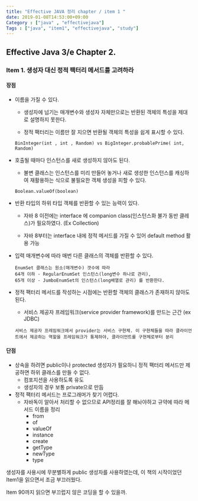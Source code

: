 ```yaml
---
title: "Effective JAVA 정리 chapter / item 1 "
date: 2019-01-08T14:53:00+09:00
Category : ["java" , "effectivejava"]
Tags : ["java", "item1", "effectivejava", "study"]
---
```


## Effective Java 3/e  Chapter 2.

### Item 1. 생성자 대신 정적 팩터리 메서드를 고려하라

#### 장점

- 이름을 가질 수 있다. 

  + 생성자에 넘기는 매개변수와 생성자 자체만으로는 반환된 객체의 특성을 제대로 설명하지 못한다.

  + 정적 팩터리는 이름만 잘 지으면 반환될 객체의 특성을 쉽게 표시할 수 있다.

  ``` Ex 
  BinInteger(int , int , Random) vs BigInteger.probablePrime( int, Random)
  ```

- 호출될 때마다 인스턴스를 새로 생성하지 않아도 된다. 

  + 불변 클래스는 인스턴스를 미리 만들어 놓거나 새로 생성한 인스턴스를 캐싱하여 재활용하는 식으로 불필요한 객체 생성을 피할 수 있다.

  ``` Ex 
  Boolean.valueOf(boolean)
  ```

- 반환 타입의 하위 타입 객체를 반환할 수 있는 능력이 있다.

  + 자바 8 이전에는 interface 에 companion class(인스턴스화 불가 동반 클레스)가 필요하였다. (Ex Collection)

  + 자바 8부터는 interface 내에 정적 메서드를 가질 수 있어 default method 활용 가능

- 입력 매개변수에 따라 매번 다른 클래스의 객체를 반환할 수 있다.

   ``` Ex
   EnumSet 클래스는 원소(매개변수) 갯수에 따라
   64개 이하 - RegularEnumSet 인스턴스(long변수 하나로 관리),
   65개 이상 - JumboEnumSet의 인스턴스(long배열로 관리) 를 반환한다.
   ```

- 정적 팩터리 메서드를 작성하는 시점에는 반환할 객체의 클래스가 존재하지 않아도 된다.

  - 서비스 제공자 프레임워크(service provider framework)를 만드는 근간 (ex JDBC)

  ``` Ex
  서비스 제공자 프레임워크에서 provider는 서비스 구현체. 이 구현체들을 따라 클라이언트에서 제공하는 역할을 프레임워크가 통제하야, 클라이언트를 구현체로부터 분리
  ```

#### 단점

- 상속을 하려면 public이나 protected 생성자가 필요하니 정적 팩터리 메서드만 제공하면 하위 클래스를 만들 수 없다.
  - 컴포지션을 사용하도록 유도
  - 생성자의 경우 보통 private으로 만듬
- 정적 팩터리 메서드는 프로그래머가 찾기 어렵다.
  - 자바독이 알아서 처리할 수 없으므로 API정리를 잘 해놔야하고 규약에 따라 메서드 이름을 정리
    - from
    - of
    - valueOf
    - instance
    - create
    - getType
    - newType
    - type



생성자를 사용시에 무분별하게 public 생성자를 사용하였는데, 이 책의 시작이었던 Item1을 읽으면서 조금 부끄러웠다.

Item 90까지 읽으면 부끄럽지 않은 코딩을 할 수 있을까.

